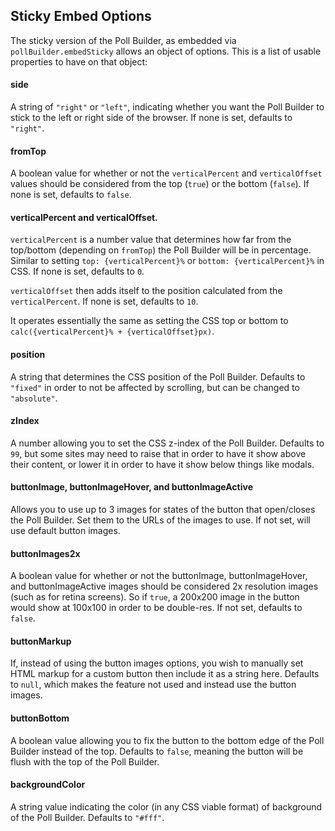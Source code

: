 
## Sticky Embed Options

The sticky version of the Poll Builder, as embedded via `pollBuilder.embedSticky` allows an object of options. This is a list of usable properties to have on that object:

#### side

A string of `"right"` or `"left"`, indicating whether you want the Poll Builder to stick to the left or right side of the browser. If none is set, defaults to `"right"`.

#### fromTop

A boolean value for whether or not the `verticalPercent` and `verticalOffset` values should be considered from the top (`true`) or the bottom (`false`). If none is set, defaults to `false`.

#### verticalPercent and verticalOffset.

`verticalPercent` is a number value that determines how far from the top/bottom (depending on `fromTop`) the Poll Builder will be in percentage. Similar to setting `top: {verticalPercent}%` or `bottom: {verticalPercent}%` in CSS. If none is set, defaults to `0`.

`verticalOffset` then adds itself to the position calculated from the `verticalPercent`. If none is set, defaults to `10`.

It operates essentially the same as setting the CSS top or bottom to `calc({verticalPercent}% + {verticalOffset}px)`.

#### position

A string that determines the CSS position of the Poll Builder. Defaults to `"fixed"` in order to not be affected by scrolling, but can be changed to `"absolute"`.

#### zIndex

A number allowing you to set the CSS z-index of the Poll Builder. Defaults to `99`, but some sites may need to raise that in order to have it show above their content, or lower it in order to have it show below things like modals.

#### buttonImage, buttonImageHover, and buttonImageActive

Allows you to use up to 3 images for states of the button that open/closes the Poll Builder. Set them to the URLs of the images to use. If not set, will use default button images.

#### buttonImages2x

A boolean value for whether or not the buttonImage, buttonImageHover, and buttonImageActive images should be considered 2x resolution images (such as for retina screens). So if `true`, a 200x200 image in the button would show at 100x100 in order to be double-res. If not set, defaults to `false`.

#### buttonMarkup

If, instead of using the button images options, you wish to manually set HTML markup for a custom button then include it as a string here. Defaults to `null`, which makes the feature not used and instead use the button images.

#### buttonBottom

A boolean value allowing you to fix the button to the bottom edge of the Poll Builder instead of the top. Defaults to `false`, meaning the button will be flush with the top of the Poll Builder.

#### backgroundColor

A string value indicating the color (in any CSS viable format) of background of the Poll Builder. Defaults to `"#fff"`.
